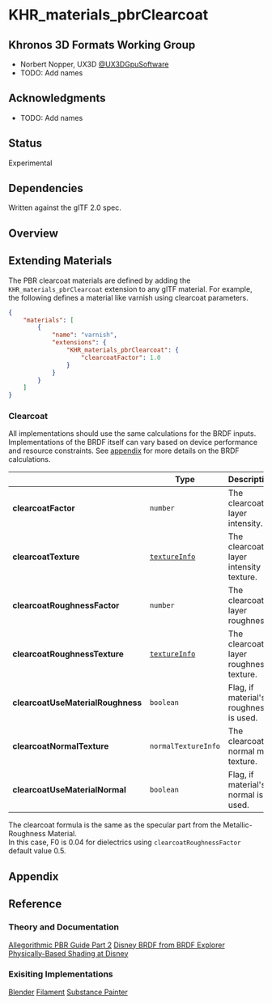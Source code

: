 # KHR\_materials\_pbrClearcoat

## Khronos 3D Formats Working Group

* Norbert Nopper, UX3D [@UX3DGpuSoftware](https://twitter.com/UX3DGpuSoftware)
* TODO: Add names

## Acknowledgments

* TODO: Add names

## Status

Experimental

## Dependencies

Written against the glTF 2.0 spec.

## Overview

## Extending Materials

The PBR clearcoat materials are defined by adding the `KHR_materials_pbrClearcoat` extension to any glTF material. 
For example, the following defines a material like varnish using clearcoat parameters.

```json
{
    "materials": [
        {
            "name": "varnish",
            "extensions": {
                "KHR_materials_pbrClearcoat": {
                    "clearcoatFactor": 1.0
                }
            }
        }
    ]
}
```

### Clearcoat

All implementations should use the same calculations for the BRDF inputs. Implementations of the BRDF itself can vary based on device performance and resource constraints. See [appendix](/specification/2.0/README.md#appendix-b-brdf-implementation) for more details on the BRDF calculations.

|                                  | Type                                                                | Description                            | Required             |
|----------------------------------|---------------------------------------------------------------------|----------------------------------------|----------------------|
|**clearcoatFactor**               | `number`                                                            | The clearcoat layer intensity.         | No, default: `0.0`   |
|**clearcoatTexture**              | [`textureInfo`](/specification/2.0/README.md#reference-textureInfo) | The clearcoat layer intensity texture. | No                   |
|**clearcoatRoughnessFactor**      | `number`                                                            | The clearcoat layer roughness.         | No, default: `0.5`   |
|**clearcoatRoughnessTexture**     | [`textureInfo`](/specification/2.0/README.md#reference-textureInfo) | The clearcoat layer roughness texture. | No                   |
|**clearcoatUseMaterialRoughness** | `boolean`                                                           | Flag, if material's roughness is used. | No, default: `false` |
|**clearcoatNormalTexture**        | `normalTextureInfo`                                                 | The clearcoat normal map texture.      | No                   |
|**clearcoatUseMaterialNormal**    | `boolean`                                                           | Flag, if material's normal is used.    | No, default: `false` |

The clearcoat formula is the same as the specular part from the Metallic-Roughness Material.  
In this case, F0 is 0.04 for dielectrics using `clearcoatRoughnessFactor` default value 0.5.

## Appendix

## Reference

### Theory and Documentation

[Allegorithmic PBR Guide Part 2](https://academy.substance3d.com/courses/the-pbr-guide-part-2)
[Disney BRDF from BRDF Explorer](https://github.com/wdas/brdf/blob/master/src/brdfs/disney.brdf)  
[Physically-Based Shading at Disney](https://disney-animation.s3.amazonaws.com/library/s2012_pbs_disney_brdf_notes_v2.pdf)  

### Exisiting Implementations

[Blender](https://docs.blender.org/manual/en/latest/render/shader_nodes/shader/principled.html)
[Filament](https://google.github.io/filament/Materials.md.html#materialmodels/litmodel/clearcoat)
[Substance Painter](https://docs.substance3d.com/spdoc/version-2018-3-172823522.html#Version2018.3-UpdatedClearCoatShader)
